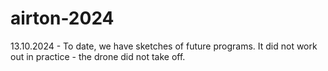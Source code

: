 # airton-2024

13.10.2024 - To date, we have sketches of future programs. It did not work out in practice - the drone did not take off.
 
